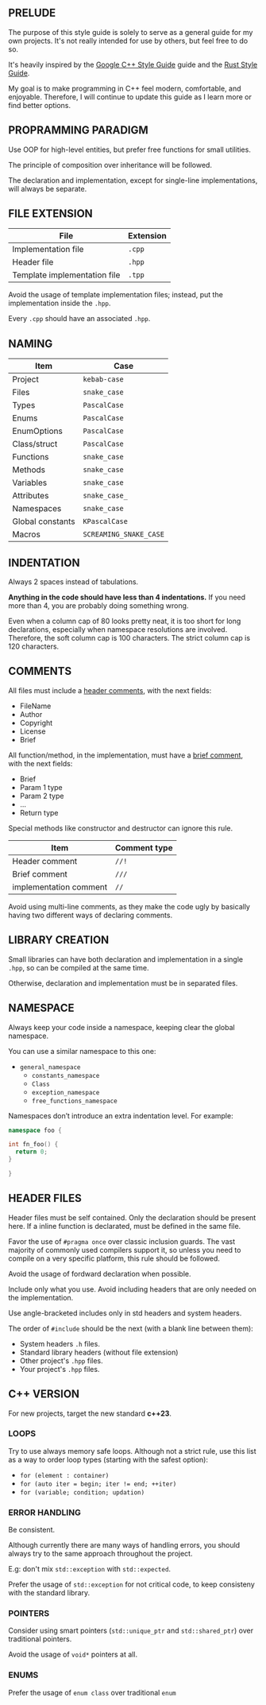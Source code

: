 ## PRELUDE
The purpose of this style guide is solely to serve as a general guide for my own projects. 
It's not really intended for use by others, but feel free to do so.

It's heavily inspired by the
[Google C++ Style Guide](https://google.github.io/styleguide/cppguide.html) 
guide and the 
[Rust Style Guide](https://doc.rust-lang.org/beta/style-guide/index.html).

My goal is to make programming in C++ feel modern, comfortable, and enjoyable. 
Therefore, I will continue to update this guide as I learn more or find better options.

## PROPRAMMING PARADIGM
Use OOP for high-level entities, but prefer free functions for small utilities.

The principle of composition over inheritance will be followed.

The declaration and implementation, except for single-line implementations, will always be separate.

## FILE EXTENSION
|File|Extension|
|---|---|
|Implementation file|`.cpp`|
|Header file|`.hpp`|
|Template implementation file|`.tpp`|

Avoid the usage of template implementation files; 
instead, put the implementation inside the `.hpp`.

Every `.cpp` should have an associated `.hpp`.

## NAMING
|Item|Case|
|---|---|
|Project|`kebab-case`|
|Files|`snake_case`|
|Types|`PascalCase`|
|Enums|`PascalCase`|
|EnumOptions|`PascalCase`|
|Class/struct|`PascalCase`|
|Functions|`snake_case`|
|Methods|`snake_case`|
|Variables|`snake_case`|
|Attributes|`snake_case_`|
|Namespaces|`snake_case`|
|Global constants|`KPascalCase`|
|Macros|`SCREAMING_SNAKE_CASE`|

## INDENTATION
Always 2 spaces instead of tabulations.

**Anything in the code should have less than 4 indentations.**
If you need more than 4, you are probably doing something wrong.

Even when a column cap of 80 looks pretty neat, 
it is too short for long declarations, especially when namespace resolutions are involved.
Therefore, the soft column cap is 100 characters. The strict column cap is 120 characters.

## COMMENTS
All files must include a [header comments](header_comment.hpp), with the next fields:
- FileName
- Author
- Copyright
- License
- Brief

All function/method, in the implementation,
must have a [brief comment](function_comment.hpp),
with the next fields:
- Brief
- Param 1 type 
- Param 2 type
- ...
- Return type

Special methods like constructor and destructor can ignore this rule.

|Item|Comment type|
|---|---|
|Header comment|`//!`|
|Brief comment|`///`|
|implementation comment|`//`|

Avoid using multi-line comments, 
as they make the code ugly by basically having two different ways of declaring comments.

## LIBRARY CREATION
Small libraries can have both declaration and implementation in a single `.hpp`,
so can be compiled at the same time.

Otherwise, declaration and implementation must be in separated files.

## NAMESPACE
Always keep your code inside a namespace,
keeping clear the global namespace.

You can use a similar namespace to this one:
- `general_namespace`
  - `constants_namespace`
  - `Class`
  - `exception_namespace`
  - `free_functions_namespace`

Namespaces don’t introduce an extra indentation level. For example:
```cpp
namespace foo {

int fn_foo() {
  return 0;
}

}
```

## HEADER FILES
Header files must be self contained. 
Only the declaration should be present here.
If a inline function is declarated, must be defined in the same file.

Favor the use of `#pragma once` over classic inclusion guards.
The vast majority of commonly used compilers support it, so unless you need to compile on a very specific platform, this rule should be followed.

Avoid the usage of fordward declaration when possible.

Include only what you use. Avoid including headers that are only needed on the implementation.

Use angle-bracketed includes only in std headers and system headers.

The order of `#include` should be the next (with a blank line between them):

- System headers `.h` files.
- Standard library headers (without file extension)
- Other project's `.hpp` files.
- Your project's `.hpp` files.

## C++ VERSION
For new projects, target the new standard **c++23**.

### LOOPS
Try to use always memory safe loops.
Although not a strict rule, use this list as a way to order loop types (starting with the safest option):
- `for (element : container)`
- `for (auto iter = begin; iter != end; ++iter)`
- `for (variable; condition; updation)` 

### ERROR HANDLING
Be consistent.

Although currently there are many ways of handling errors, you should always try to the same approach throughout the project.

E.g: don't mix `std::exception` with `std::expected`.

Prefer the usage of `std::exception` for not critical code,
to keep consisteny with the standard library.

###  POINTERS
Consider using smart pointers (`std::unique_ptr` and `std::shared_ptr`) over traditional pointers.

Avoid the usage of `void*` pointers at all.

### ENUMS
Prefer the usage of `enum class` over traditional `enum`